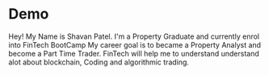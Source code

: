 # Demo
Hey! My Name is Shavan Patel. I'm a Property Graduate and currently enrol into FinTech BootCamp
My career goal is to became a Property Analyst and become a Part Time Trader. 
FinTech will help me to understand understand alot about blockchain, Coding and algorithmic trading.
